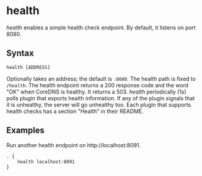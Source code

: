 # health

*health* enables a simple health check endpoint. By default, it listens on port 8080.

## Syntax

~~~
health [ADDRESS]
~~~

Optionally takes an address; the default is `:8080`. The health path is fixed to `/health`. The
health endpoint returns a 200 response code and the word "OK" when CoreDNS is healthy. It returns
a 503. *health* periodically (1s) polls plugin that exports health information. If any of the
plugin signals that it is unhealthy, the server will go unhealthy too. Each plugin that
supports health checks has a section "Health" in their README.

## Examples

Run another health endpoint on http://localhost:8091.

~~~ corefile
. {
    health localhost:8091
}
~~~
